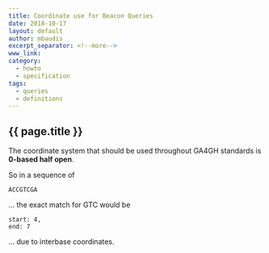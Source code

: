 ```yaml
---
title: Coordinate use for Beacon Queries
date: 2018-10-17
layout: default
author: mbaudis
excerpt_separator: <!--more-->
www_link: 
category:
  - howto
  - specification
tags:
  - queries
  - definitions
---
```


## {{ page.title }}

The coordinate system that should be used throughout GA4GH standards is __0-based half open__.

<!--more-->

So in a sequence of

```
ACCGTCGA
```
... the exact match for GTC would be

```
start: 4,
end: 7
```
... due to interbase coordinates.
